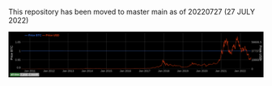 This repository has been moved to master main as of 20220727 (27 JULY 2022)

<p align="center">
  <img src="Bitcoin Chart - genesis to mid 2022.png" alt="demo" />
</p>
